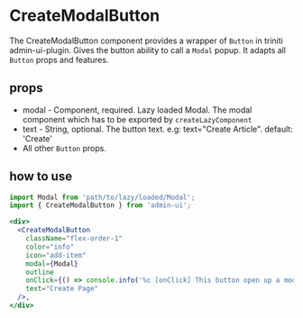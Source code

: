 # CreateModalButton

The CreateModalButton component provides a wrapper of `Button` in triniti admin-ui-plugin. Gives the button ability to call a `Modal` popup. It adapts all `Button` props and features.

## props
+ modal - Component, required. Lazy loaded Modal. The modal component which has to be exported by `createLazyComponent`
+ text - String, optional. The button text. e.g: text="Create Article". default: 'Create'
+ All other `Button` props.

## how to use
```jsx harmony
import Modal from 'path/to/lazy/loaded/Modal';
import { CreateModalButton } from 'admin-ui';

<div>
  <CreateModalButton
    className="flex-order-1"
    color="info"
    icon="add-item"
    modal={Modal}
    outline
    onClick={() => console.info('%c [onClick] This button open up a modal', 'background: #222; color: #bada55')}
    text="Create Page"
  />,
</div>
```





